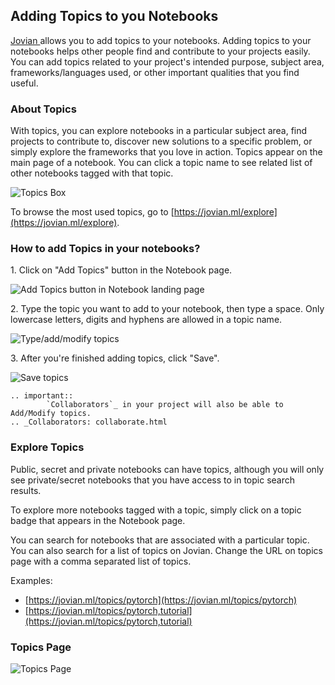 ## Adding Topics to you Notebooks

<a href="https://jovian.ml?utm_source=docs" target=_blank> Jovian </a> allows you to add topics to your notebooks. Adding topics to your notebooks helps other people find and contribute to your projects easily. You can add topics related to your project's intended purpose, subject area, frameworks/languages used, or other important qualities that you find useful.

### About Topics

With topics, you can explore notebooks in a particular subject area, find projects to contribute to, discover new solutions to a specific problem, or simply explore the frameworks that you love in action. Topics appear on the main page of a notebook. You can click a topic name to see related list of other notebooks tagged with that topic.

<img src="https://i.imgur.com/HmBU5s0.png" class="screenshot" alt="Topics Box">

To browse the most used topics, go to [https://jovian.ml/explore](https://jovian.ml/explore).

### How to add Topics in your notebooks?

1.&nbsp;Click on "Add Topics" button in the Notebook page.

<img src="https://i.imgur.com/fhJ6MTq.png" class="screenshot" alt="Add Topics button in Notebook landing page">

2.&nbsp;Type the topic you want to add to your notebook, then type a space. Only lowercase letters, digits and hyphens are allowed in a topic name.

<img src="https://i.imgur.com/xSm1JG9.png" class="screenshot" alt="Type/add/modify topics">

3.&nbsp;After you're finished adding topics, click "Save".

<img src="https://i.imgur.com/tdzcrfv.png" class="screenshot" alt="Save topics">

```eval_rst
.. important::
        `Collaborators`_ in your project will also be able to Add/Modify topics.
.. _Collaborators: collaborate.html
```

### Explore Topics

Public, secret and private notebooks can have topics, although you will only see private/secret notebooks that you have access to in topic search results.

To explore more notebooks tagged with a topic, simply click on a topic badge that appears in the Notebook page.

You can search for notebooks that are associated with a particular topic. You can also search for a list of topics on Jovian. Change the URL on topics page with a comma separated list of topics.

Examples:

- [https://jovian.ml/topics/pytorch](https://jovian.ml/topics/pytorch)
- [https://jovian.ml/topics/pytorch,tutorial](https://jovian.ml/topics/pytorch,tutorial)

### Topics Page

<img src="https://i.imgur.com/TZdWoHp.png" class="screenshot" alt="Topics Page" >

